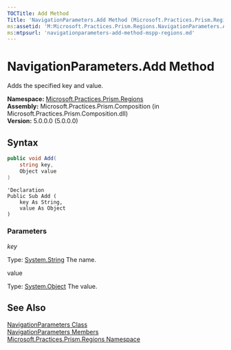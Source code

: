 ```yaml
---
TOCTitle: Add Method
Title: 'NavigationParameters.Add Method (Microsoft.Practices.Prism.Regions)'
ms:assetid: 'M:Microsoft.Practices.Prism.Regions.NavigationParameters.Add(System.String,System.Object)'
ms:mtpsurl: 'navigationparameters-add-method-mspp-regions.md'
---
```


# NavigationParameters.Add Method

Adds the specified key and value.

**Namespace:** [Microsoft.Practices.Prism.Regions](/patterns-practices/reference/mspp-regions-namespace)  
**Assembly:** Microsoft.Practices.Prism.Composition (in Microsoft.Practices.Prism.Composition.dll)  
**Version:** 5.0.0.0 (5.0.0.0)

## Syntax

```C#  
public void Add(
	string key,
	Object value
)
```

```VB  
'Declaration
Public Sub Add ( 
	key As String,
	value As Object
)
```

### Parameters

*key*

Type: [System.String](http://msdn.microsoft.com/en-us/library/s1wwdcbf) The name.

value

Type: [System.Object](http://msdn.microsoft.com/en-us/library/e5kfa45b) The value.

## See Also

[NavigationParameters Class](/patterns-practices/reference/mspp-regions-namespace.navigationparameters)  
[NavigationParameters Members](https://msdn.microsoft.com/allmembers.t:microsoft.practices.prism.regions.navigationparameters)  
[Microsoft.Practices.Prism.Regions Namespace](/patterns-practices/reference/mspp-regions-namespace)  